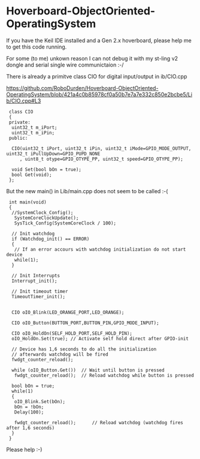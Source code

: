 # Hoverboard-ObjectOriented-OperatingSystem
 
If you have the Keil IDE installed and a Gen 2.x hoverboard,
please help me to get this code running.

For some (to me) unkown reason I can not debug it with my st-ling v2 dongle and serial single wire communictaion :-/

There is already a primitve class CIO for digital input/output in ib/CIO.cpp

https://github.com/RoboDurden/Hoverboard-ObjectOriented-OperatingSystem/blob/421a4c0b85978cf0a50b7e7a7e332c850e2bcbe5/Lib/CIO.cpp#L3
```
 class CIO
 {
 private:
  uint32_t m_iPort;
  uint32_t m_iPin;
 public:

  CIO(uint32_t iPort, uint32_t iPin, uint32_t iMode=GPIO_MODE_OUTPUT, uint32_t iPullUpDown=GPIO_PUPD_NONE
     , uint8_t otype=GPIO_OTYPE_PP, uint32_t speed=GPIO_OTYPE_PP);

  void Set(bool bOn = true);
  bool Get(void);
 };
```

But the new main() in Lib/main.cpp does not seem to be called :-(

```
 int main(void)
 {
  //SystemClock_Config();
   SystemCoreClockUpdate();
   SysTick_Config(SystemCoreClock / 100);

  // Init watchdog
  if (Watchdog_init() == ERROR)
  {
   // If an error accours with watchdog initialization do not start device
   while(1);
  }

  // Init Interrupts
  Interrupt_init();

  // Init timeout timer
  TimeoutTimer_init();


  CIO oIO_Blink(LED_ORANGE_PORT,LED_ORANGE);

  CIO oIO_Button(BUTTON_PORT,BUTTON_PIN,GPIO_MODE_INPUT);

  CIO oIO_HoldOn(SELF_HOLD_PORT,SELF_HOLD_PIN);
  oIO_HoldOn.Set(true);	// Activate self hold direct after GPIO-init

  // Device has 1,6 seconds to do all the initialization
  // afterwards watchdog will be fired
  fwdgt_counter_reload();

  while (oIO_Button.Get())	// Wait until button is pressed
   fwdgt_counter_reload();	// Reload watchdog while button is pressed

  bool bOn = true;
  while(1)
  {
   oIO_Blink.Set(bOn);
   bOn = !bOn;
   Delay(100);

   fwdgt_counter_reload();		// Reload watchdog (watchdog fires after 1,6 seconds)
  }
 }
```
Please help :-) 
